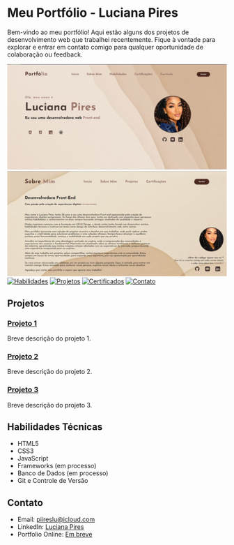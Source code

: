 # Meu Portfólio - Luciana Pires

Bem-vindo ao meu portfólio! Aqui estão alguns dos projetos de desenvolvimento web que trabalhei recentemente. Fique à vontade para explorar e entrar em contato comigo para qualquer oportunidade de colaboração ou feedback.
<p>

[![Início](./src/screenshots/inicio.jpg)](http://localhost:3000)
[![About](./src/screenshots/about.jpg)](http://localhost:3000)
[![Habilidades](./src/screenshots/habilidades.jpg)](http://localhost:3000)
[![Projetos](./src/screenshots/projetos.jpg)](http://localhost:3000)
[![Certificados](./src/screenshots/certificado.jpg)](http://localhost:3000)
[![Contato](./src/screenshots/contato.jpg)](http://localhost:3000)

## Projetos

### [Projeto 1](link-para-o-projeto-1)
Breve descrição do projeto 1.

### [Projeto 2](link-para-o-projeto-2)
Breve descrição do projeto 2.

### [Projeto 3](link-para-o-projeto-3)
Breve descrição do projeto 3.

## Habilidades Técnicas

- HTML5
- CSS3
- JavaScript
- Frameworks (em processo)
- Banco de Dados (em processo)
- Git e Controle de Versão

## Contato

- Email: piireslu@icloud.com
- LinkedIn: [Luciana Pires](https://www.linkedin.com/in/-lucianapires/)
- Portfolio Online: [Em breve](link-para-o-meu-portfolio-online)